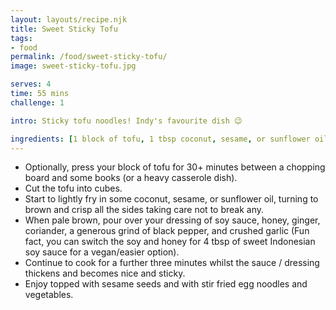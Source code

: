 ```yaml
---
layout: layouts/recipe.njk
title: Sweet Sticky Tofu
tags:
- food
permalink: /food/sweet-sticky-tofu/
image: sweet-sticky-tofu.jpg

serves: 4
time: 55 mins
challenge: 1

intro: Sticky tofu noodles! Indy's favourite dish 😉

ingredients: [1 block of tofu, 1 tbsp coconut, sesame, or sunflower oil, 3 tbsp soy sauce, 1 tbsp honey, 1 tsp ginger, 1 tsp coriander, Black pepper, 2 garlic cloves]
---
```

- Optionally, press your block of tofu for 30+ minutes between a chopping board and some books (or a heavy casserole dish).
- Cut the tofu into cubes.
- Start to lightly fry in some coconut, sesame, or sunflower oil, turning to brown and crisp all the sides taking care not to break any.
- When pale brown, pour over your dressing of soy sauce, honey, ginger, coriander, a generous grind of black pepper, and crushed garlic (Fun fact, you can switch the soy and honey for 4 tbsp of sweet Indonesian soy sauce for a vegan/easier option).
- Continue to cook for a further three minutes whilst the sauce / dressing thickens and becomes nice and sticky.
- Enjoy topped with sesame seeds and with stir fried egg noodles and vegetables.